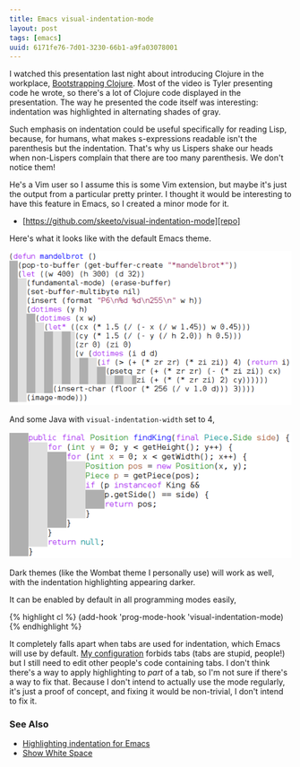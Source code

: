 ```yaml
---
title: Emacs visual-indentation-mode
layout: post
tags: [emacs]
uuid: 6171fe76-7d01-3230-66b1-a9fa03078001
---
```


I watched this presentation last night about introducing Clojure in
the workplace, [Bootstrapping Clojure][video]. Most of the video is
Tyler presenting code he wrote, so there's a lot of Clojure code
displayed in the presentation. The way he presented the code itself
was interesting: indentation was highlighted in alternating shades of
gray.

Such emphasis on indentation could be useful specifically for reading
Lisp, because, for humans, what makes s-expressions readable isn't the
parenthesis but the indentation. That's why us Lispers shake our heads
when non-Lispers complain that there are too many parenthesis. We
don't notice them!

He's a Vim user so I assume this is some Vim extension, but maybe it's
just the output from a particular pretty printer. I thought it would
be interesting to have this feature in Emacs, so I created a minor
mode for it.

 * [https://github.com/skeeto/visual-indentation-mode][repo]

Here's what it looks like with the default Emacs theme.

![](/img/emacs/visual-indentation-mode-lisp.png)

And some Java with `visual-indentation-width` set to 4,

![](/img/emacs/visual-indentation-mode-java.png)

Dark themes (like the Wombat theme I personally use) will work as
well, with the indentation highlighting appearing darker.

It can be enabled by default in all programming modes easily,

{% highlight cl %}
(add-hook 'prog-mode-hook 'visual-indentation-mode)
{% endhighlight %}

It completely falls apart when tabs are used for indentation, which
Emacs will use by default. [My configuration](/blog/2011/10/19/)
forbids tabs (tabs are stupid, people!) but I still need to edit other
people's code containing tabs. I don't think there's a way to apply
highlighting to *part* of a tab, so I'm not sure if there's a way to
fix that. Because I don't intend to actually use the mode regularly,
it's just a proof of concept, and fixing it would be non-trivial, I
don't intend to fix it.

### See Also

 * [Highlighting indentation for Emacs](https://github.com/antonj/Highlight-Indentation-for-Emacs/)
 * [Show White Space](http://emacswiki.org/emacs/ShowWhiteSpace)

[video]: http://www.infoq.com/presentations/Bootstrapping-Clojure
[repo]: https://github.com/skeeto/visual-indentation-mode
